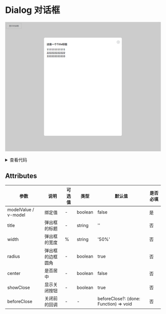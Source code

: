 # Dialog 对话框

![alt](./../../public/component/dialog.png)

<details>
<summary>查看代码</summary>

```vue
<template>
  <Button @click="showDialog">显示对话框</Button>
  <Dialog v-model="toggle" title="这是一个Title标题" :beforeClose="beforeClose">
    <div>111111111111</div>
    <div>222222222222</div>
    <div>333333333333</div>
  </Dialog>
</template>

<script lang="ts" setup>
import { Button,Dialog } from "zgy-ui";
import { ref } from "vue";
const toggle = ref(false);
const showDialog = ()=>{
  toggle.value = true;
}
const beforeClose = (done: () => void)=>{
  done()
}
</script>
```

</details>

## Attributes

| 参数| 说明 |可选值|类型|默认值| 是否必填|
|-----| ----|-----|---|-------|----|
| modelValue / v-model| 绑定值 |- |boolean | false |是|
| title| 弹出框的标题 |- |string | '' |否|
| width| 弹出框的宽度 | % |string | '50%' |否|
| radius| 弹出框的边框圆角 | - |boolean | true |否|
| center| 是否居中 | - |boolean | false |否|
| showClose| 显示关闭按钮 | - |boolean | true |否|
| beforeClose| 关闭前的回调 | - | - | beforeClose?: (done: Function) => void |否|
